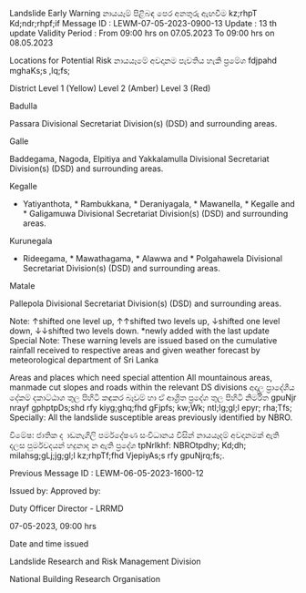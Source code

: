 Landslide Early Warning නායයෑම් පිළිබඳ පෙර අනතුරු ඇඟවීම kz;rhpT Kd;ndr;rhpf;if Message ID : LEWM-07-05-2023-0900-13 Update : 13 th update Validity Period : From 09:00 hrs on 07.05.2023 To 09:00 hrs on 08.05.2023

Locations for Potential Risk නායයෑමේ අවදානම පැවතිය හැකි ප්‍රමේශ fdjpahd mghaKs;s ,lq;fs;

District Level 1 (Yellow) Level 2 (Amber) Level 3 (Red)

Badulla

Passara Divisional Secretariat Division(s) (DSD) and surrounding areas.

Galle

Baddegama, Nagoda, Elpitiya and Yakkalamulla Divisional Secretariat Division(s) (DSD) and surrounding areas.

Kegalle

* Yatiyanthota, * Rambukkana, * Deraniyagala, * Mawanella, * Kegalle and * Galigamuwa Divisional Secretariat Division(s) (DSD) and surrounding areas.

Kurunegala

* Rideegama, * Mawathagama, * Alawwa and * Polgahawela Divisional Secretariat Division(s) (DSD) and surrounding areas.

Matale

Pallepola Divisional Secretariat Division(s) (DSD) and surrounding areas.

Note: ↑shifted one level up, ↑↑shifted two levels up, ↓shifted one level down, ↓↓shifted two levels down. *newly added with the last update Special Note: These warning levels are issued based on the cumulative rainfall received to respective areas and given weather forecast by meteorological department of Sri Lanka

Areas and places which need special attention All mountainous areas, manmade cut slopes and roads within the relevant DS divisions අදාල ප්‍රාදේශීය දේකම් දකාට්ඨාශ තුල පිහිටි කඳුකර බෑවුම් හා ඒ ආශ්‍රිත ප්‍රදේශ තුල පිහිටි නිර්මිත gpuNjr nrayf gphptpDs;shd rfy kiyg;ghq;fhd gFjpfs; kw;Wk; ntl;lg;gl;l epyr; rha;Tfs; Specially: All the landslide susceptible areas previously identified by NBRO.

විමේෂ: ජාතික ද ාඩනැගිලි පර්මදේෂණ සංවිධානය විසින් නායයෑදම් අවදානමක් ඇති දලස පුර්මවදයන් හදුනාද න ඇති ප්‍රදේශ tpNrlkhf: NBROtpdhy; Kd;dh; milahsg;gLj;jg;gl;l kz;rhpTf;fhd VjepiyAs;s rfy gpuNjrq;fs;.

Previous Message ID : LEWM-06-05-2023-1600-12

Issued by: Approved by:

Duty Officer Director - LRRMD

07-05-2023, 09:00 hrs

Date and time issued

Landslide Research and Risk Management Division

National Building Research Organisation